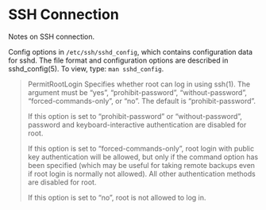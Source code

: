 SSH Connection
==============
Notes on SSH connection.

Config options in `/etc/ssh/sshd_config`, which contains configuration data for sshd. The file format and configuration options are described in sshd_config(5). To view, type: `man sshd_config`.

>PermitRootLogin
>Specifies whether root can log in using ssh(1).  The argument must be “yes”, “prohibit-password”, “without-password”, “forced-commands-only”, or “no”.  The default is “prohibit-password”.
>
>If this option is set to “prohibit-password” or “without-password”, password and keyboard-interactive authentication are disabled for root.
>
>If this option is set to “forced-commands-only”, root login with public key authentication will be allowed, but only if the command option has been specified (which may be useful for taking remote backups even if root login is normally not allowed).  All other authentication methods are disabled for root.
>
>If this option is set to “no”, root is not allowed to log in.
